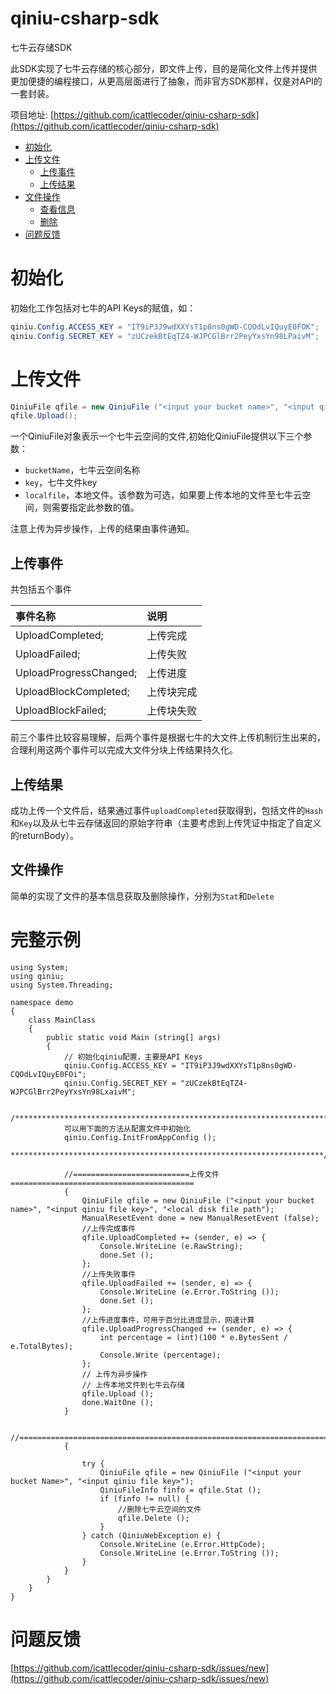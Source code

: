 qiniu-csharp-sdk
================

七牛云存储SDK

此SDK实现了七牛云存储的核心部分，即文件上传，目的是简化文件上传并提供更加便捷的编程接口，从更高层面进行了抽象，而非官方SDK那样，仅是对API的一套封装。

项目地址: [https://github.com/icattlecoder/qiniu-csharp-sdk](https://github.com/icattlecoder/qiniu-csharp-sdk)

- [初始化](#init)
- [上传文件](#upload)
	- [上传事件](#event)
	- [上传结果](#result)
- [文件操作](#rsop)
	- [查看信息](#stat)
	- [删除](#delete)
- [问题反馈](#issue)

<a id="init"></a>
# 初始化

初始化工作包括对七牛的API Keys的赋值，如：
```c#
qiniu.Config.ACCESS_KEY = "IT9iP3J9wdXXYsT1p8ns0gWD-CQOdLvIQuyE0FOK";
qiniu.Config.SECRET_KEY = "zUCzekBtEqTZ4-WJPCGlBrr2PeyYxsYn98LPaivM";
```
<a id="upload"></a>
# 上传文件

```c# 
QiniuFile qfile = new QiniuFile ("<input your bucket name>", "<input qiniu file key>", "<local disk file path>");
qfile.Upload();
```

一个QiniuFile对象表示一个七牛云空间的文件,初始化QiniuFile提供以下三个参数：
- `bucketName`，七牛云空间名称
- `key`，七牛文件key
- `localfile`，本地文件。该参数为可选，如果要上传本地的文件至七牛云空间，则需要指定此参数的值。

注意上传为异步操作，上传的结果由事件通知。

<a id="event"></a>
## 上传事件

共包括五个事件

事件名称 | 说明
:--------- | :---------
UploadCompleted;       		| 上传完成
UploadFailed;       		| 上传失败
UploadProgressChanged;      | 上传进度
UploadBlockCompleted;       | 上传块完成
UploadBlockFailed;       	| 上传块失败

前三个事件比较容易理解，后两个事件是根据七牛的大文件上传机制衍生出来的，合理利用这两个事件可以完成大文件分块上传结果持久化。

<a id="result"></a>
## 上传结果
成功上传一个文件后，结果通过事件`uploadCompleted`获取得到，包括文件的`Hash`和`Key`以及从七牛云存储返回的原始字符串（主要考虑到上传凭证中指定了自定义的returnBody）。

<a id="rsop"></a>
## 文件操作
简单的实现了文件的基本信息获取及删除操作，分别为`Stat`和`Delete`

# 完整示例

```
using System;
using qiniu;
using System.Threading;

namespace demo
{
	class MainClass
	{
		public static void Main (string[] args)
		{
			// 初始化qiniu配置，主要是API Keys
			qiniu.Config.ACCESS_KEY = "IT9iP3J9wdXXYsT1p8ns0gWD-CQOdLvIQuyE0FOi";
			qiniu.Config.SECRET_KEY = "zUCzekBtEqTZ4-WJPCGlBrr2PeyYxsYn98LxaivM";

			/**********************************************************************
			可以用下面的方法从配置文件中初始化
			qiniu.Config.InitFromAppConfig ();
			**********************************************************************/

			//==========================上传文件=========================================
			{
				QiniuFile qfile = new QiniuFile ("<input your bucket name>", "<input qiniu file key>", "<local disk file path");
				ManualResetEvent done = new ManualResetEvent (false);
				//上传完成事件
				qfile.UploadCompleted += (sender, e) => {
					Console.WriteLine (e.RawString);
					done.Set ();
				};
				//上传失败事件
				qfile.UploadFailed += (sender, e) => {
					Console.WriteLine (e.Error.ToString ());
					done.Set ();
				};
				//上传进度事件，可用于百分比进度显示，网速计算
				qfile.UploadProgressChanged += (sender, e) => {
					int percentage = (int)(100 * e.BytesSent / e.TotalBytes);
					Console.Write (percentage);
				};
				// 上传为异步操作
				// 上传本地文件到七牛云存储
				qfile.Upload ();
				done.WaitOne ();
			}

			//======================================================================
			{

				try {
					QiniuFile qfile = new QiniuFile ("<input your bucket Name>", "<input qiniu file key>");
					QiniuFileInfo finfo = qfile.Stat ();
					if (finfo != null) {
						//删除七牛云空间的文件
						qfile.Delete ();
					}
				} catch (QiniuWebException e) {
					Console.WriteLine (e.Error.HttpCode);
					Console.WriteLine (e.Error.ToString ());
				}
			}
		}	
	}	
}
```

<a id="issue"></a>
# 问题反馈
[https://github.com/icattlecoder/qiniu-csharp-sdk/issues/new](https://github.com/icattlecoder/qiniu-csharp-sdk/issues/new)

